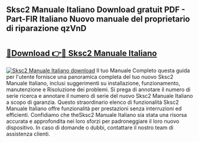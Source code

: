 ## Sksc2 Manuale Italiano Download gratuit PDF - Part-FIR Italiano Nuovo manuale del proprietario di riparazione qzVnD

# <h2><a href="http://dfazglr.blite.top/?on=Sksc2+Manuale+Italiano">🔗Download 👉🔴 Sksc2 Manuale Italiano</a></h2>

[![Sksc2 Manuale Italiano download](https://i.imgur.com/lujVjoI.png)](http://dfazglr.blite.top/?on=Sksc2+Manuale+Italiano)
Il tuo Manuale Completo questa guida per l'utente fornisce una panoramica completa del tuo nuovo Sksc2 Manuale Italiano, inclusi suggerimenti su installazione, funzionamento, manutenzione e Risoluzione dei problemi. Si prega di annotare il numero di serie ricerca e annotare il numero di serie del nuovo Sksc2 Manuale Italiano a scopo di garanzia. Questo straordinario elenco di funzionalità Sksc2 Manuale Italiano offre funzionalità per prestazioni senza interruzioni ed efficienti. Confidiamo che theSksc2 Manuale Italiano sia stata una risorsa accurata e approfondita nei loro sforzi per padroneggiare il loro nuovo dispositivo. In caso di domande o dubbi, contattare il nostro team di assistenza clienti.
